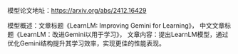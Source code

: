 模型论文地址：https://arxiv.org/abs/2412.16429

模型概述：文章标题《LearnLM: Improving Gemini for Learning》，
中文文章标题《LearnLM：改进Gemini以用于学习》，
文章内容：提出LearnLM模型，通过优化Gemini结构提升其学习效率，实现更佳的性能表现。
